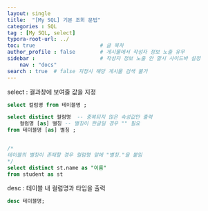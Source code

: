 ```yaml
---
layout: single
title:  "[My SQL] 기본 조회 문법"
categories : SQL
tag : [My SQL, select]
typora-root-url: ../
toc: true                     # 글 목차
author_profile : false        # 게시물에서 작성자 정보 노출 유무
sidebar :                     # 작성자 정보 노출 안 할시 사이드바 설정
    nav : "docs"
search : true  # false 지정시 해당 게시물 검색 불가
---
```


select : 결과창에 보여줄 값을 지정

``` sql
select 컬럼명 from 테이블명 ;
```

```sql
select distinct 컬럼명  -- 중복되지 않은 속성값만 출력
	컬럼명 [as] 별칭 -- 별칭이 한글일 경우 "" 필요
from 테이블명 [as] 별칭 ;


/*
테이블의 별칭이 존재할 경우 컬럼명 앞에 "별칭."을 붙임
*/
select distinct st.name as "이름" 
from student as st
```



desc : 테이블 내 컬럼명과 타입을 출력

```sql
desc 테이블명;
```





